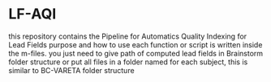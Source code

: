 # LF-AQI
this repository contains the Pipeline for Automatics Quality Indexing for Lead Fields
purpose and how to use each function or script is written inside the m-files. 
you just need to give path of computed lead fields in Brainstorm folder structure or 
put all files in a folder named for each subject, this is similar to BC-VARETA folder structure
